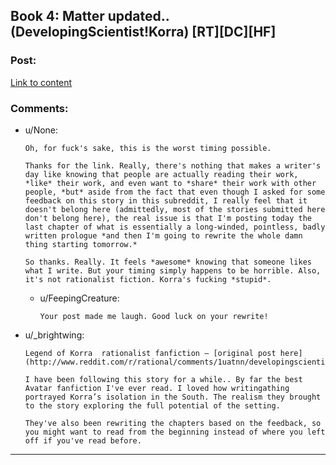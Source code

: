 ## Book 4: Matter updated.. (DevelopingScientist!Korra) [RT][DC][HF]

### Post:

[Link to content](http://archiveofourown.org/works/1115107/chapters/2245629)

### Comments:

- u/None:
  ```
  Oh, for fuck's sake, this is the worst timing possible.

  Thanks for the link. Really, there's nothing that makes a writer's day like knowing that people are actually reading their work, *like* their work, and even want to *share* their work with other people, *but* aside from the fact that even though I asked for some feedback on this story in this subreddit, I really feel that it doesn't belong here (admittedly, most of the stories submitted here don't belong here), the real issue is that I'm posting today the last chapter of what is essentially a long-winded, pointless, badly written prologue *and then I'm going to rewrite the whole damn thing starting tomorrow.*

  So thanks. Really. It feels *awesome* knowing that someone likes what I write. But your timing simply happens to be horrible. Also, it's not rationalist fiction. Korra's fucking *stupid*.
  ```

  - u/FeepingCreature:
    ```
    Your post made me laugh. Good luck on your rewrite!
    ```

- u/_brightwing:
  ```
  Legend of Korra  rationalist fanfiction – [original post here](http://www.reddit.com/r/rational/comments/1uatnn/developingscientistkorra/).

  I have been following this story for a while.. By far the best Avatar fanfiction I've ever read. I loved how writingathing portrayed Korra’s isolation in the South. The realism they brought to the story exploring the full potential of the setting. 

  They've also been rewriting the chapters based on the feedback, so you might want to read from the beginning instead of where you left off if you've read before.
  ```

---

